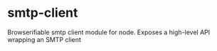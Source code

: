 smtp-client
===========

Browserifiable smtp client module for node. Exposes a high-level API wrapping an SMTP client